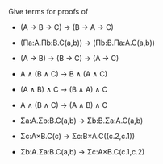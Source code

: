 Give terms for proofs of

- (A -> B -> C) -> (B -> A -> C)
- (Πa:A.Πb:B.C(a,b)) -> (Πb:B.Πa:A.C(a,b))
- (A -> B) -> (B -> C) -> (A -> C)

- A ∧ (B ∧ C) -> B ∧ (A ∧ C)
- (A ∧ B) ∧ C -> (B ∧ A) ∧ C
- A ∧ (B ∧ C) -> (A ∧ B) ∧ C
- Σa:A.Σb:B.C(a,b) -> Σb:B.Σa:A.C(a,b)
- Σc:A×B.C(c) -> Σc:B×A.C((c.2,c.1))
- Σb:A.Σa:B.C(a,b) -> Σc:A×B.C(c.1,c.2)


